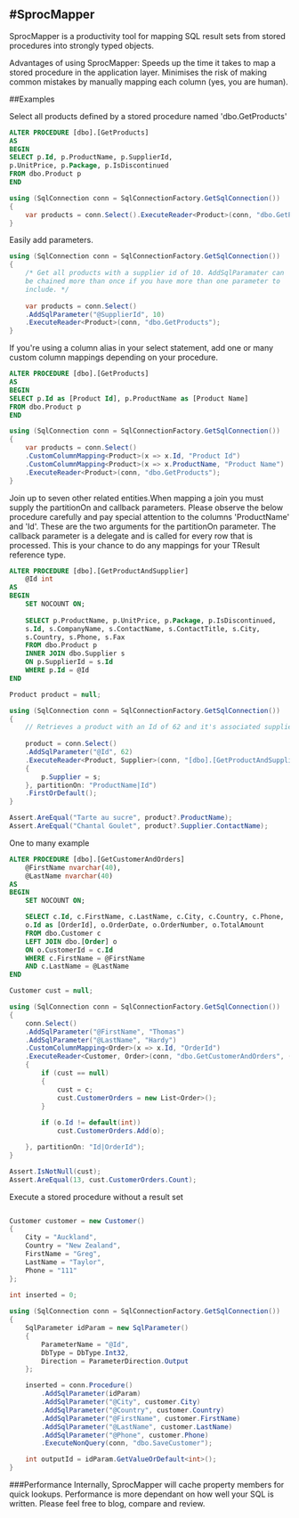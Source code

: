 #SprocMapper
-----------------------------
SprocMapper is a productivity tool for mapping SQL result sets from stored procedures into strongly typed objects. 

Advantages of using SprocMapper:
Speeds up the time it takes to map a stored procedure in the application layer.
Minimises the risk of making common mistakes by manually mapping each column (yes, you are human).

##Examples

Select all products defined by a stored procedure named 'dbo.GetProducts'

```sql
ALTER PROCEDURE [dbo].[GetProducts]
AS
BEGIN
SELECT p.Id, p.ProductName, p.SupplierId, 
p.UnitPrice, p.Package, p.IsDiscontinued 
FROM dbo.Product p
END

```

```c#
using (SqlConnection conn = SqlConnectionFactory.GetSqlConnection())
{
    var products = conn.Select().ExecuteReader<Product>(conn, "dbo.GetProducts");
}
```

Easily add parameters.
```c#
using (SqlConnection conn = SqlConnectionFactory.GetSqlConnection())
{
    /* Get all products with a supplier id of 10. AddSqlParamater can 
    be chained more than once if you have more than one parameter to 
    include. */
    
    var products = conn.Select()
    .AddSqlParameter("@SupplierId", 10)
    .ExecuteReader<Product>(conn, "dbo.GetProducts");
}
```

If you're using a column alias in your select statement, add one or
many custom column mappings depending on your procedure.

```sql
ALTER PROCEDURE [dbo].[GetProducts]
AS
BEGIN
SELECT p.Id as [Product Id], p.ProductName as [Product Name]
FROM dbo.Product p
END

```

```c#
using (SqlConnection conn = SqlConnectionFactory.GetSqlConnection())
{
    var products = conn.Select()
    .CustomColumnMapping<Product>(x => x.Id, "Product Id")
    .CustomColumnMapping<Product>(x => x.ProductName, "Product Name")
    .ExecuteReader<Product>(conn, "dbo.GetProducts");
}
```

Join up to seven other related entities.When mapping a join you must supply the partitionOn and callback parameters.
Please observe the below procedure carefully and pay special attention to the columns 'ProductName' and 'Id'.
These are the two arguments for the partitionOn parameter. The callback parameter is a delegate and is called
for every row that is processed. This is your chance to do any mappings for your TResult reference type.

```sql
ALTER PROCEDURE [dbo].[GetProductAndSupplier]
	@Id int
AS
BEGIN
	SET NOCOUNT ON;
    
	SELECT p.ProductName, p.UnitPrice, p.Package, p.IsDiscontinued,
	s.Id, s.CompanyName, s.ContactName, s.ContactTitle, s.City, 
    s.Country, s.Phone, s.Fax 
	FROM dbo.Product p
	INNER JOIN dbo.Supplier s
	ON p.SupplierId = s.Id
	WHERE p.Id = @Id
END
```

```c#
Product product = null;

using (SqlConnection conn = SqlConnectionFactory.GetSqlConnection())
{    
    // Retrieves a product with an Id of 62 and it's associated supplier. 
    
    product = conn.Select()
    .AddSqlParameter("@Id", 62)
    .ExecuteReader<Product, Supplier>(conn, "[dbo].[GetProductAndSupplier]", (p, s) =>
    {
        p.Supplier = s;
    }, partitionOn: "ProductName|Id")
    .FirstOrDefault();
}

Assert.AreEqual("Tarte au sucre", product?.ProductName);
Assert.AreEqual("Chantal Goulet", product?.Supplier.ContactName);

```

One to many example

```sql
ALTER PROCEDURE [dbo].[GetCustomerAndOrders]
	@FirstName nvarchar(40),
	@LastName nvarchar(40)
AS
BEGIN
	SET NOCOUNT ON;

	SELECT c.Id, c.FirstName, c.LastName, c.City, c.Country, c.Phone, 
	o.Id as [OrderId], o.OrderDate, o.OrderNumber, o.TotalAmount
	FROM dbo.Customer c
	LEFT JOIN dbo.[Order] o
	ON o.CustomerId = c.Id
	WHERE c.FirstName = @FirstName
	AND c.LastName = @LastName
END
```

```c#
Customer cust = null;

using (SqlConnection conn = SqlConnectionFactory.GetSqlConnection())
{
    conn.Select()
    .AddSqlParameter("@FirstName", "Thomas")
    .AddSqlParameter("@LastName", "Hardy")
    .CustomColumnMapping<Order>(x => x.Id, "OrderId")
    .ExecuteReader<Customer, Order>(conn, "dbo.GetCustomerAndOrders", (c, o) =>
    {
        if (cust == null)
        {
            cust = c;
            cust.CustomerOrders = new List<Order>();
        }
        
        if (o.Id != default(int))
            cust.CustomerOrders.Add(o);

    }, partitionOn: "Id|OrderId");
}

Assert.IsNotNull(cust);
Assert.AreEqual(13, cust.CustomerOrders.Count);
```

Execute a stored procedure without a result set
```c#

Customer customer = new Customer()
{
    City = "Auckland",
    Country = "New Zealand",
    FirstName = "Greg",
    LastName = "Taylor",
    Phone = "111"
};

int inserted = 0;
            
using (SqlConnection conn = SqlConnectionFactory.GetSqlConnection())
{
    SqlParameter idParam = new SqlParameter() 
    { 
        ParameterName = "@Id", 
        DbType = DbType.Int32, 
        Direction = ParameterDirection.Output 
    };

    inserted = conn.Procedure()
        .AddSqlParameter(idParam)
        .AddSqlParameter("@City", customer.City)
        .AddSqlParameter("@Country", customer.Country)
        .AddSqlParameter("@FirstName", customer.FirstName)
        .AddSqlParameter("@LastName", customer.LastName)
        .AddSqlParameter("@Phone", customer.Phone)
        .ExecuteNonQuery(conn, "dbo.SaveCustomer");

    int outputId = idParam.GetValueOrDefault<int>();
}
```


###Performance
Internally, SprocMapper will cache property members for quick lookups. 
Performance is more dependant on how well your SQL is written. 
Please feel free to blog, compare and review.


